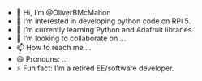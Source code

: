 - 👋 Hi, I’m @OliverBMcMahon
- 👀 I’m interested in developing python code on RPi 5.
- 🌱 I’m currently learning Python and Adafruit libraries.
- 💞️ I’m looking to collaborate on ...
- 📫 How to reach me ...
- 😄 Pronouns: ...
- ⚡ Fun fact: I'm a retired EE/software developer. 

<!---
OliverBMcMahon/OliverBMcMahon is a ✨ special ✨ repository because its `README.md` (this file) appears on your GitHub profile.
You can click the Preview link to take a look at your changes.
--->
